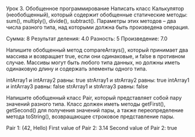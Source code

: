 Урок 3. Обобщенное программирование
Написать класс Калькулятор (необобщенный), который содержит обобщенные статические методы: sum(), multiply(), divide(), subtract(). Параметры этих методов – два числа разного типа, над которыми должна быть произведена операция.

Сумма: 8
Результат деления: 4.0
Разность: 5
Произведение: 7.0


Напишите обобщенный метод compareArrays(), который принимает два массива и возвращает true, если они одинаковые, и false в противном случае. Массивы могут быть любого типа данных, но должны иметь одинаковую длину и содержать элементы одного типа.

intArray1 и intArray2 равны: true
strArray1 и strArray2 равны: true
intArray1 и intArray3 равны: false
strArray1 и strArray3 равны: false


Напишите обобщенный класс Pair, который представляет собой пару значений разного типа. Класс должен иметь методы getFirst(), getSecond() для получения значений пары, а также переопределение метода toString(), возвращающее строковое представление пары.

Pair 1: (42, Hello)
First value of Pair 2: 3.14
Second value of Pair 2: true